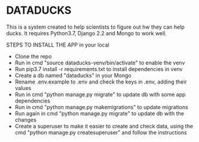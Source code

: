 # DATADUCKS

This is a system created to help scientists to figure out hw they can help ducks. It requires Python3.7, Django 2.2 and Mongo to work well.

STEPS TO INSTALL THE APP in your local

- Clone the repo
- Run in cmd "source dataducks-venv/bin/activate" to enable the venv
- Run pip3.7 install -r requirements.txt to install dependencies in venv
- Create a db named "dataducks" in your Mongo
- Rename .env.example to .env and check the keys in .env, adding their values
- Run in cmd "python manage.py migrate" to update db with some app dependencies 
- Run in cmd "python manage.py makemigrations" to update migrations
- Run again in cmd "python manage.py migrate" to update db with the changes
- Create a superuser to make it easier to create and check data, using the cmd "python manage.py createsuperuser" and follow the instructions

